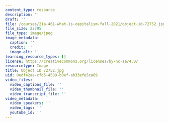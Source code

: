 ```yaml
---
content_type: resource
description: ''
draft: ''
file: /courses/21a-461-what-is-capitalism-fall-2021/object-id-72752.jpg
file_size: 22795
file_type: image/jpeg
image_metadata:
  caption: ''
  credit: ''
  image-alt: ''
learning_resource_types: []
license: https://creativecommons.org/licenses/by-nc-sa/4.0/
resourcetype: Image
title: Object ID 72752.jpg
uid: 8edf42ae-cfd5-4589-b0ef-ab33efe5ca69
video_files:
  video_captions_file: ''
  video_thumbnail_file: ''
  video_transcript_file: ''
video_metadata:
  video_speakers: ''
  video_tags: ''
  youtube_id: ''
---
```

